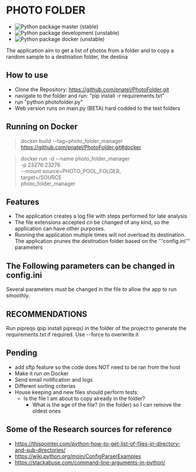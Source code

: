 # PHOTO FOLDER

- ![Python package](https://github.com/pnatel/PhotoFolder/workflows/Python%20package/badge.svg) master (stable)
- ![Python package](https://github.com/pnatel/PhotoFolder/workflows/Python%20package/badge.svg?branch=Development) development (unstable)
- ![Python package](https://github.com/pnatel/PhotoFolder/workflows/Python%20package/badge.svg?branch=docker) docker (unstable)

The application aim to get a list of photos from a folder and to copy a random sample to a destination folder, the destina

## How to use

- Clone the Repository: <https://github.com/pnatel/PhotoFolder.git>
- navigate to the folder and run: "pip install -r requirements.txt"
- run "python photofolder.py"
- Web version runs on main.py (BETA) hard codded to the test folders


## Running on Docker

> docker build --tag=photo_folder_manager <https://github.com/pnatel/PhotoFolder.git#docker>

> docker run  -d --name photo_folder_manager\
              -p 23276:23276 \
              --mount source=PHOTO_POOL_FOLDER,\
              target=/SOURCE \
              photo_folder_manager

## Features

- The application creates a log file with steps performed for late analysis
- The file extensions accepted cn be changed of any kind, so the application can have other purposes.
- Running the application multiple times will not overload its destination. The application prunes the destination folder based on the '''config.ini''' parameters

## The Following parameters can be changed in config.ini

Several parameters must be changed in the file to allow the app to run smoothly.

## RECOMMENDATIONS

Run pipreqs (pip install pipreqs) in the folder of the project to generate the requirements.txt if required.
Use --force to overwrite it

## Pending

- add sftp feature so the code does NOT need to be ran from the host
- Make it run on Docker
- Send email notification and logs
- Different sorting criterias
- House keeping and new files should perform tests:
  - Is the file I am about to copy already in the folder?
    - What is the age of the file? (in the folder) so I can remove the oldest ones

## Some of the Research sources for reference

- <https://thispointer.com/python-how-to-get-list-of-files-in-directory-and-sub-directories/>
- <https://wiki.python.org/moin/ConfigParserExamples>
- <https://stackabuse.com/command-line-arguments-in-python/>
